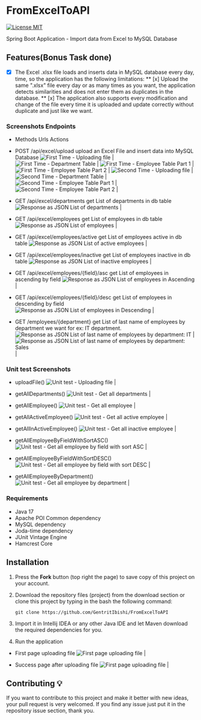 # FromExcelToAPI
[![License MIT](https://img.shields.io/badge/license-MIT-blue.svg)](https://github.com/GentritIbishi/FromExcelToAPI/blob/master/LICENSE)

Spring Boot Application - Import data from Excel to MySQL Database

## Features(Bonus Task done)
* [x] The Excel .xlsx file loads and inserts data in MySQL database every day, time, so the application has the following limitations:
** [x] Upload the same ".xlsx" file every day or as many times as you want, the application detects similarities and does not enter them as duplicates in the database.
** [x] The application also supports every modification and change of the file every time it is uploaded and update correctly without duplicate and just like we want.

### Screenshots Endpoints

* Methods	Urls	Actions
* POST	/api/excel/upload	upload an Excel File and insert data into MySQL Database
![First Time - Uploading file](screenshots/uploadEndpoint/first_upload_endpoint.png) |
![First Time - Department Table](screenshots/uploadEndpoint/first_department_table.png) |
![First Time - Employee Table Part 1](screenshots/uploadEndpoint/first_employee_table_1.png) |
![First Time - Employee Table Part 2](screenshots/uploadEndpoint/first_employee_table_2.png) |
![Second Time - Uploading file](screenshots/uploadEndpoint/second_upload_endpoint.png) |
![Second Time - Department Table](screenshots/uploadEndpoint/second_department_table.png) |
![Second Time - Employee Table Part 1](screenshots/uploadEndpoint/second_employee_table_1.png) |
![Second Time - Employee Table Part 2](screenshots/uploadEndpoint/second_employee_table_2.png) |

* GET	/api/excel/departments	get List of departments in db table
![Response as JSON List of departments](screenshots/departmentsEndpoint/endpoint.png) |

* GET	/api/excel/employees	get List of employees in db table
![Response as JSON List of employees](screenshots/employeeEndpoint/endpoint.png) |

* GET	/api/excel/employees/active	get List of employees active in db table
![Response as JSON List of active employees](screenshots/employeeActiveEndpoint/endpoint.png) |

* GET	/api/excel/employees/inactive	get List of employees inactive in db table
![Response as JSON List of inactive employees](screenshots/employeeInactiveEndpoint/endpoint.png) |

* GET	/api/excel/employees/{field}/asc get List of employees in ascending by field
![Response as JSON List of employees in Ascending](screenshots/employeeSortByFieldAsc/endpoint.png) |

* GET	/api/excel/employees/{field}/desc get List of employees in descending by field
![Response as JSON List of employees in Descending](screenshots/employeeSortByFieldDesc/endpoint.png) |

* GET	/employees/{department} get List of last name of employees by department we want for ex: IT department.
![Response as JSON List of last name of employees by department: IT](screenshots/employeeSortByDepartment/endpoint%20sort%20it.png) |
![Response as JSON List of last name of employees by department: Sales](screenshots/employeeSortByDepartment/endpoint%20sort%20sales.png) |

### Unit test Screenshots

* uploadFile()
![Unit test - Uploading file](screenshots/unitTests/unit_test_uploadFile.png) |

* getAllDepartments()
![Unit test - Get all departments](screenshots/unitTests/unit_test_getAllDepartments.png) |

* getAllEmployee()
![Unit test - Get all employee](screenshots/unitTests/unit_test_getAllEmployee.png) |

* getAllActiveEmployee()
![Unit test - Get all active employee](screenshots/unitTests/unit_test_getAllActiveEmployee.png) |

* getAllInActiveEmployee()
![Unit test - Get all inactive employee](screenshots/unitTests/unit_test_getAllInActiveEmployee.png) |

* getAllEmployeeByFieldWithSortASC()
![Unit test - Get all employee by field with sort ASC](screenshots/unitTests/unit_test_getAllEmployeeByFieldWithSortASC.png) |

* getAllEmployeeByFieldWithSortDESC()
![Unit test - Get all employee by field with sort DESC](screenshots/unitTests/unit_test_getAllEmployeeByFieldWithSortDESC.png) |

* getAllEmployeeByDepartment()
![Unit test - Get all employee by department](screenshots/unitTests/unit_test_getAllEmployeeByDepartment.png) |

### Requirements
* Java 17
* Apache POI Common dependency
* MySQL dependency
* Joda-time dependency
* JUnit Vintage Engine
* Hamcrest Core

## Installation
1. Press the **Fork** button (top right the page) to save copy of this project on your account.
2. Download the repository files (project) from the download section or clone this project by typing in the bash the following command:

       git clone https://github.com/GentritIbishi/FromExcelToAPI
3. Import it in Intellij IDEA or any other Java IDE and let Maven download the required dependencies for you.
4. Run the application 

* First page uploading file
![First page uploading file](screenshots/runningApplication/firstPage.png) |

* Success page after uploading file
![First page uploading file](screenshots/runningApplication/SuccessPage.png) |

## Contributing 💡
If you want to contribute to this project and make it better with new ideas, your pull request is very welcomed.
If you find any issue just put it in the repository issue section, thank you.

